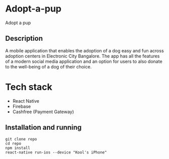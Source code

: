 # Adopt-a-pup

Adopt a pup

## Description

A mobile application that enables the adoption of a dog easy and fun across adoption
centers in Electronic City Bangalore. The app has all the features of a modern social media application and an option for users to also donate to the well-being of a dog of their choice.

# Tech stack

- React Native
- Firebase
- Cashfree (Payment Gateway)

## Installation and running

```
git clone repo
cd repo
npm install
react-native run-ios --device "Kool's iPhone"
```
